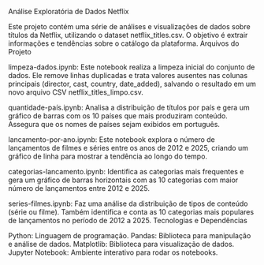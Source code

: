 Análise Exploratória de Dados Netflix

Este projeto contém uma série de análises e visualizações de dados sobre títulos da Netflix, utilizando o dataset netflix_titles.csv. O objetivo é extrair informações e tendências sobre o catálogo da plataforma.
Arquivos do Projeto

limpeza-dados.ipynb: Este notebook realiza a limpeza inicial do conjunto de dados. Ele remove linhas duplicadas e trata valores ausentes nas colunas principais (director, cast, country, date_added), salvando o resultado em um novo arquivo CSV netflix_titles_limpo.csv.

quantidade-país.ipynb: Analisa a distribuição de títulos por país e gera um gráfico de barras com os 10 países que mais produziram conteúdo. Assegura que os nomes de países sejam exibidos em português.

lancamento-por-ano.ipynb: Este notebook explora o número de lançamentos de filmes e séries entre os anos de 2012 e 2025, criando um gráfico de linha para mostrar a tendência ao longo do tempo.

categorias-lancamento.ipynb: Identifica as categorias mais frequentes e gera um gráfico de barras horizontais com as 10 categorias com maior número de lançamentos entre 2012 e 2025.

series-filmes.ipynb: Faz uma análise da distribuição de tipos de conteúdo (série ou filme). Também identifica e conta as 10 categorias mais populares de lançamentos no período de 2012 a 2025.
Tecnologias e Dependências

Python: Linguagem de programação. Pandas: Biblioteca para manipulação e análise de dados. Matplotlib: Biblioteca para visualização de dados. Jupyter Notebook: Ambiente interativo para rodar os notebooks.

